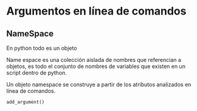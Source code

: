 # Argumentos en línea de comandos 

## NameSpace

En python todo es un objeto 

Name espace es una colección aislada de nombres que referencian a objetos, es todo el conjunto de nombres de variables que existen en un script dentro de python.

Un objeto namespace se construye a partir de los atributos analizados en línea de comandos. 

```
add_argument()
```


